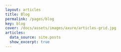 ```yaml
---
layout: articles
title: Blog
permalink: /pages/blog
key: blog
cover: /docs/assets/images/axure/articles-grid.jpg
articles:
  data_source: site.posts
  show_excerpt: true
---
```


<div class="article__content" markdown="1">
</div>
